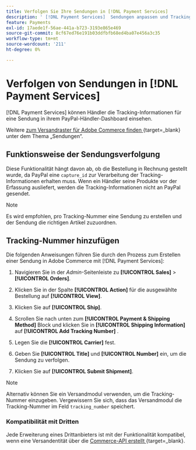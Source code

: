 ```yaml
---
title: Verfolgen Sie Ihre Sendungen in [!DNL Payment Services]
description: ' [!DNL Payment Services]  Sendungen anpassen und Tracking-Informationen im PayPal-Händler-Dashboard angezeigt.'
feature: Payments
exl-id: 17aede1f-56ae-441a-b723-3193e865e469
source-git-commit: 8cf67ed76e191b03ddfbfb68ed4ba07e456a3c35
workflow-type: tm+mt
source-wordcount: '211'
ht-degree: 0%

---
```


# Verfolgen von Sendungen in [!DNL Payment Services]

[!DNL Payment Services] können Händler die Tracking-Informationen für eine Sendung in ihrem PayPal-Händler-Dashboard einsehen.

Weitere [ zum Versandraster für Adobe Commerce finden ](https://experienceleague.adobe.com/en/docs/commerce-admin/stores-sales/order-management/shipments){target=_blank} unter dem Thema „Sendungen“.

## Funktionsweise der Sendungsverfolgung

Diese Funktionalität hängt davon ab, ob die Bestellung in Rechnung gestellt wurde, da PayPal eine `capture_id` zur Verarbeitung der Tracking-Informationen erhalten muss. Wenn ein Händler seine Produkte vor der Erfassung ausliefert, werden die Tracking-Informationen nicht an PayPal gesendet.

>[!NOTE]
>
> Es wird empfohlen, pro Tracking-Nummer eine Sendung zu erstellen und der Sendung die richtigen Artikel zuzuordnen.

## Tracking-Nummer hinzufügen

Die folgenden Anweisungen führen Sie durch den Prozess zum Erstellen einer Sendung in Adobe Commerce mit [!DNL Payment Services]:

1. Navigieren Sie in der _Admin_-Seitenleiste zu **[!UICONTROL Sales]** > **[!UICONTROL Orders]**.

1. Klicken Sie in der Spalte **[!UICONTROL Action]** für die ausgewählte Bestellung auf **[!UICONTROL View]**.

1. Klicken Sie auf **[!UICONTROL Ship]**.

1. Scrollen Sie nach unten zum **[!UICONTROL Payment & Shipping Method]** Block und klicken Sie in **[!UICONTROL Shipping Information]** auf **[!UICONTROL Add Tracking Number]** .

1. Legen Sie die **[!UICONTROL Carrier]** fest.

1. Geben Sie **[!UICONTROL Title]** und **[!UICONTROL Number]** ein, um die Sendung zu verfolgen.

1. Klicken Sie auf **[!UICONTROL Submit Shipment]**.

>[!NOTE]
>
> Alternativ können Sie ein Versandmodul verwenden, um die Tracking-Nummer einzugeben. Vergewissern Sie sich, dass das Versandmodul die Tracking-Nummer im Feld `tracking_number` speichert.

### Kompatibilität mit Dritten

Jede Erweiterung eines Drittanbieters ist mit der Funktionalität kompatibel, wenn eine Versandentität über die [Commerce-API erstellt ](https://developer.adobe.com/commerce/webapi/rest/attributes/#ShipmentRepositoryInterface){target=_blank}.
